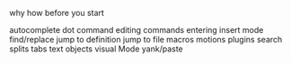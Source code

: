 why
how
before you start

autocomplete
dot command
editing commands
entering insert mode
find/replace
jump to definition
jump to file
macros
motions
plugins
search
splits
tabs
text objects
visual Mode
yank/paste
